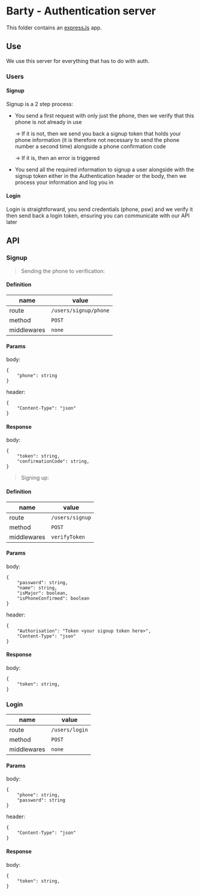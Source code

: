 # Barty - Authentication server

This folder contains an [expressJs](http://expressjs.com/) app.

## Use

We use this server for everything that has to do with auth.

### Users

#### Signup

Signup is a 2 step process:

- You send a first request with only just the phone, then we verify that this phone is not already in use

    -> If it is not, then we send you back a signup token that holds your phone information (it is therefore not necessary to send the phone number a second time) alongside a phone confirmation code

    -> If it is, then an error is triggered

- You send all the required information to signup a user alongside with the signup token either in the Authentication header or the body, then we process your information and log you in

#### Login

Login is straightforward, you send credentials (phone, psw) and we verify it then send back a login token, ensuring you can communicate with our API later

## API

### Signup

> Sending the phone to verification:

#### Definition

name | value 
--- | ---
route | `/users/signup/phone`
method | `POST`
middlewares | `none`

#### Params

body:

```
{
    "phone": string
}
```

header:

```
{
    "Content-Type": "json"
}
```

#### Response

body:

```
{
    "token": string,
    "confirmationCode": string,    
}
```

> Signing up:

#### Definition

name | value 
--- | ---
route | `/users/signup`
method | `POST`
middlewares | `verifyToken`

#### Params

body:

```
{
    "password": string,
    "name": string,
    "isMajor": boolean,
    "isPhoneConfirmed": boolean 
}
```

header:

```
{
    "Authorisation": "Token <your signup token here>",
    "Content-Type": "json"
}
```

#### Response

body:

```
{
    "token": string,
}
```

### Login

name | value 
--- | ---
route | `/users/login`
method | `POST`
middlewares | `none`


#### Params 

body:

```
{
    "phone": string,
    "password": string
}
```

header:

```
{
    "Content-Type": "json"
}
```

#### Response

body:

```
{
    "token": string,
}